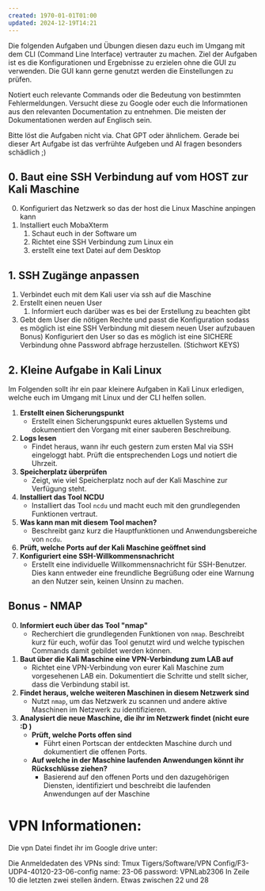 ```yaml
---
created: 1970-01-01T01:00
updated: 2024-12-19T14:21
---
```

Die folgenden Aufgaben und Übungen diesen dazu euch im Umgang mit dem CLI (Command Line Interface) vertrauter zu machen. Ziel der Aufgaben ist es die Konfigurationen und Ergebnisse zu erzielen ohne die GUI zu verwenden. 
Die GUI kann gerne genutzt werden die Einstellungen zu prüfen. 

Notiert euch relevante Commands oder die Bedeutung von bestimmten Fehlermeldungen. Versucht diese zu Google oder euch die Informationen aus den relevanten Documentation zu entnehmen. Die meisten der Dokumentationen werden auf Englisch sein. 

Bitte löst die Aufgaben nicht via. Chat GPT oder ähnlichem. Gerade bei dieser Art Aufgabe ist das verfrühte Aufgeben und AI fragen besonders schädlich ;) 

## 0. Baut eine SSH Verbindung auf vom HOST zur Kali Maschine
0) Konfiguriert das Netzwerk so das der host die Linux Maschine anpingen kann
1) Installiert euch MobaXterm
	1) Schaut euch in der Software um
	2) Richtet eine SSH Verbindung zum Linux ein
	3) erstellt eine text Datei auf dem Desktop


## 1. SSH Zugänge anpassen
1) Verbindet euch mit dem Kali user via ssh auf die Maschine
2) Erstellt einen neuen User
	1) Informiert euch darüber was es bei der Erstellung zu beachten gibt
3) Gebt dem User die nötigen Rechte und passt die Konfiguration sodass es möglich ist eine SSH Verbindung mit diesem neuen User aufzubauen
  Bonus) Konfiguriert den User so das es möglich ist eine SICHERE Verbindung ohne Password abfrage herzustellen. (Stichwort KEYS)


## 2. Kleine Aufgabe in Kali Linux
Im Folgenden sollt ihr ein paar kleinere Aufgaben in Kali Linux erledigen, welche euch im Umgang mit Linux und der CLI helfen sollen.

1. **Erstellt einen Sicherungspunkt**
   - Erstellt einen Sicherungspunkt eures aktuellen Systems und dokumentiert den Vorgang mit einer sauberen Beschreibung.
2. **Logs lesen**
   - Findet heraus, wann ihr euch gestern zum ersten Mal via SSH eingeloggt habt. Prüft die entsprechenden Logs und notiert die Uhrzeit.
3. **Speicherplatz überprüfen**
   - Zeigt, wie viel Speicherplatz noch auf der Kali Maschine zur Verfügung steht. 
4. **Installiert das Tool NCDU**
   - Installiert das Tool `ncdu` und macht euch mit den grundlegenden Funktionen vertraut.
5. **Was kann man mit diesem Tool machen?**
   - Beschreibt ganz kurz die Hauptfunktionen und Anwendungsbereiche von `ncdu`.
6. **Prüft, welche Ports auf der Kali Maschine geöffnet sind**
7. **Konfiguriert eine SSH-Willkommensnachricht**
   - Erstellt eine individuelle Willkommensnachricht für SSH-Benutzer. Dies kann entweder eine freundliche Begrüßung oder eine Warnung an den Nutzer sein, keinen Unsinn zu machen.

## Bonus - NMAP
0. **Informiert euch über das Tool "nmap"**   
   - Recherchiert die grundlegenden Funktionen von `nmap`. Beschreibt kurz für euch, wofür das Tool genutzt wird und welche typischen Commands damit gebildet werden können.
1. **Baut über die Kali Maschine eine VPN-Verbindung zum LAB auf**
   - Richtet eine VPN-Verbindung von eurer Kali Maschine zum vorgesehenen LAB ein. Dokumentiert die Schritte und stellt sicher, dass die Verbindung stabil ist.
2. **Findet heraus, welche weiteren Maschinen in diesem Netzwerk sind**
   - Nutzt `nmap`, um das Netzwerk zu scannen und andere aktive Maschinen im Netzwerk zu identifizieren.
3. **Analysiert die neue Maschine, die ihr im Netzwerk findet (nicht eure :D )**
   - **Prüft, welche Ports offen sind**
     - Führt einen Portscan der entdeckten Maschine durch und dokumentiert die offenen Ports.
   - **Auf welche in der Maschine laufenden Anwendungen könnt ihr Rückschlüsse ziehen?**
     - Basierend auf den offenen Ports und den dazugehörigen Diensten, identifiziert und beschreibt die laufenden Anwendungen auf der Maschine

# VPN Informationen:
Die vpn Datei findet ihr im Google drive unter: 

Die Anmeldedaten des VPNs sind: Tmux Tigers/Software/VPN Config/F3-UDP4-40120-23-06-config
name: 23-06
password: VPNLab2306
In Zeile 10 die letzten zwei stellen ändern. 
Etwas zwischen 22 und 28
